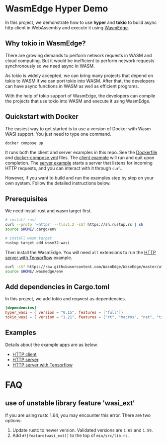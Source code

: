 # WasmEdge Hyper Demo

In this project, we demonstrate how to use **hyper** and **tokio** to build async http client in WebAssembly and execute it using [WasmEdge](https://github.com/WasmEdge/WasmEdge).

## Why tokio in WasmEdge?

There are growing demands to perform network requests in WASM and cloud computing. But it would be inefficient to perform network requests synchronously so we need async in WASM. 

As tokio is widely accepted, we can bring many projects that depend on tokio to WASM if we can port tokio into WASM. After that, the developers can have async functions in WASM as well as efficient programs.

With the help of tokio support of WasmEdge, the developers can compile the projects that use tokio into WASM and execute it using WasmEdge.

## Quickstart with Docker

The easiest way to get started is to use a version of Docker with Wasm WASI support. You just need to type one command.

```bash
docker compose up
```

It runs both the client and server examples in this repo. See the [Dockerfile](Dockerfile) and [docker-compose.yml](docker-compose.yml) files.  The [client example](client) will run and quit upon completion. The [server example](server) starts a server that listens for incoming HTTP requests, and you can interact with it through `curl`.

However, if you want to build and run the examples step by step on your own system. Follow the detailed instructions below.

## Prerequisites

We need install rust and wasm target first.

```bash 
# install rust 
curl --proto '=https' --tlsv1.2 -sSf https://sh.rustup.rs | sh
source $HOME/.cargo/env

# install wasm target 
rustup target add wasm32-wasi
```

Then install the WasmEdge. You will need `all` extensions to run the [HTTP server with Tensorflow](server-tflite/README.md) example.

```bash
curl -sSf https://raw.githubusercontent.com/WasmEdge/WasmEdge/master/utils/install.sh | bash -s -- -e all
source $HOME/.wasmedge/env
```

## Add dependencies in **Cargo.toml**

In this project, we add tokio and reqwest as dependencies.

```toml
[dependencies]
hyper_wasi = { version = "0.15", features = ["full"]}
tokio_wasi = { version = "1.21", features = ["rt", "macros", "net", "time", "io-util"]}
```

## Examples

Details about the example apps are as below.

* [HTTP client](client/README.md) 
* [HTTP server](server/README.md) 
* [HTTP server with Tensorflow](server-tflite/README.md) 

# FAQ

## use of unstable library feature 'wasi_ext'

If you are using rustc 1.64, you may encounter this error. There are two options:

1. Update rustc to newer version. Validated versions are `1.65` and `1.59`.
2. Add `#![feature(wasi_ext)]` to the top of `mio/src/lib.rs`.
